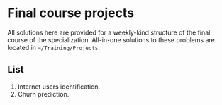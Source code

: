 # Final course projects

All solutions here are provided for a weekly-kind structure of the final course of the specialization. All-in-one solutions to these problems are located in `~/Training/Projects`.

## List
1. Internet users identification.
2. Churn prediction.
